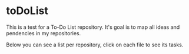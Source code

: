 # toDoList
This is a test for a To-Do List repository. It's goal is to map all ideas and pendencies in my repositories.

Below you can see a list per repository, click on each file to see its tasks.
